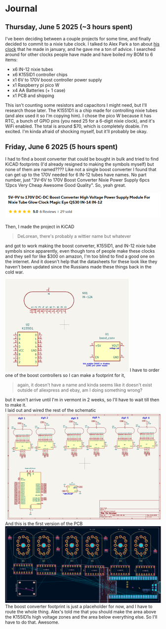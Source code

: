 # Journal
## Thursday, June 5 2025 (~3 hours spent)
I've been deciding between a couple projects for some time, and finally decided to commit to a nixie tube clock. I talked to Alex Park a ton about [his clock](https://parkalex.dev/posts/nixieclock) 
that he made in january, and he gave me a ton of advice. I searched around for other clocks people have made and have boiled my BOM to 6 items:             
- x6 IN-12 nixie tubes
- x6 K155ID1 controller chips
- x1 6V to 170V boost controller power supply
- x1 Raspberry pi pico W
- x4 AA Batteries (+ 1 case)
- x1 PCB and shipping

This isn't counting some resistors and capacitors I might need, but I'll research those later. The K1551D1 is a chip made for controlling nixie tubes (and alex used it so I'm
copying him). I chose the pico W because it has RTC, a bunch of GPIO pins (you need 25 for a 6-digit nixie clock), and it's WiFi enabled. The total is around $70, which is
completely doable. I'm excited. I'm kinda afraid of shocking myself, but it'll probably be okay.

## Friday, June 6 2025 (5 hours spent)
I had to find a boost converter that could be bought in bulk and tried to find
KiCAD footprints (I'd already resigned to making the symbols myself) but none of them are named???? Like not a single boost converter I found that can get up to the 170V needed
for 6 IN-12 tubes have names. No part number, just "3V-6V to 170V Boost Converter Nixie Power Supply 6pcs 12pcs Very Cheap Awesome Good Quality". So, yeah great.    
<br>
<img src="imgs/convdesc.png">
<br>
<br>
Then, I made the project in KiCAD
> DeLorean, there's probably a wittier name but whatever                    

and got to work making the boost converter, K155ID1, and IN-12 nixie tube symbols since apparently, even though tons of people make these clocks and they sell for like $300 on amazon, I'm too blind to find a good one on the internet. And it doesn't help that the datasheets for these look like they haven't been updated since the Russians made these things back in the cold war.           

<img src="imgs/customSymbols.png" style="height: 300px; width:400px;">
I have to order one of the boost controllers so I can make a footprint for it,              

> again, it doesn't have a name and kinda seems like it doesn't exist outside of aliexpress and ebay, am I doing something wrong?
>       
but it won't arrive until I'm in vermont in 2 weeks, so I'll have to wait till then to make it. 
<br>
I laid out and wired the rest of the schematic
<img src="imgs/v1schematic.png" title="v1 of the schematic">
<br>
And this is the first version of the PCB
<img src="imgs/v1PCB.png">
The boost converter footprint is just a placeholder for now, and I have to route the whole thing. Alex's told me that you should make the area above the K155ID1s high voltage zones and the area below everything else. So I'll have to do that. Awesome.
